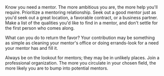 
Know you need a mentor. The more ambitious you are, the more help you'll require. Prioritize a mentoring relationship. Seek out a good mentor just as you'd seek out a great location, a favorable contract, or a business partner. Make a list of the qualities you'd like to find in a mentor, and don't settle for the first person who comes along.

What can you do to return the favor? Your contribution may be something as simple as cleaning your mentor's office or doing errands-look for a need your mentor has and fill it.

Always be on the lookout for mentors; they may be in unlikely places. Join a professional organization. The more you circulate in your chosen field, the more likely you are to bump into potential mentors.
